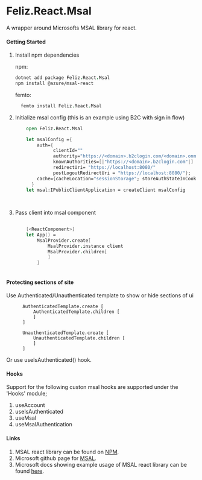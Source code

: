 # Feliz.React.Msal

A wrapper around Microsofts MSAL library for react.

#### Getting Started 

1. Install npm dependencies

    npm:
    ```fs
    dotnet add package Feliz.React.Msal
    npm install @azure/msal-react
    ```

    femto:
    ```fs
      femto install Feliz.React.Msal
    ```
    
2. Initialize msal config (this is an example using B2C with sign in flow)

    ```fs
        open Feliz.React.Msal
    
        let msalConfig ={
            auth={
                  clientId=""
                  authority="https://<domain>.b2clogin.com/<domain>.onmicrosoft.com/<Sign in flow>"
                  knownAuthorities=[|"https://<domain>.b2clogin.com"|]
                  redirectUri= "https://localhost:8080/"
                  postLogoutRedirectUri = "https://localhost:8080/"};
            cache={cacheLocation="sessionStorage"; storeAuthStateInCookie=false}
          }
        let msal:IPublicClientApplication = createClient msalConfig
        
        
    ```
    
3. Pass client into msal component
    ```fs
  
        [<ReactComponent>]
        let App() =
            MsalProvider.create[
                MsalProvider.instance client
                MsalProvider.children[
                ]
            ]
             
    ```
    
    
#### Protecting sections of site

Use Authenticated/Unauthenticated template to show or hide sections of ui


    
          AuthenticatedTemplate.create [
              AuthenticatedTemplate.children [
              ]
          ]
    
          UnauthenticatedTemplate.create [
              UnauthenticatedTemplate.children [
              ]
          ]
          


Or use useIsAuthenticated() hook.


#### Hooks 

Support for the following custon msal hooks are supported under the 'Hooks' module;

1. useAccount
2. useIsAuthenticated
3. useMsal
4. useMsalAuthentication

#### Links

1. MSAL react library can be found on [NPM](https://www.npmjs.com/package/@azure/msal-react).
2. Microsoft github page for [MSAL](https://github.com/AzureAD/microsoft-authentication-library-for-js).
3. Microsoft docs showing example usage of MSAL react library can be found [here](https://docs.microsoft.com/en-us/azure/active-directory/develop/tutorial-v2-react).



